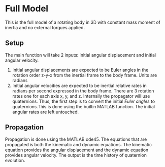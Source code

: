 # Full Model
This is the full model of a rotating body in 3D with constant mass moment of
inertia and no external torques applied.

## Setup
The main function will take 2 inputs: initial angular displacement and initial
angular velocity.
1. Initial angular displacements are expected to be Euler angles in the rotation
   order z-y-x from the inertial frame to the body frame. Units are radians
2. Initial angular velocities are expected to be inertial relative rates in
   radians per second expressed in the body frame. There are 3 rotation rates
   one for each axis x, y, and z.
Internally the propagator will use quaternions. Thus, the first step is to
convert the initial *Euler angles* to quaternions.This is done using the builtin
MATLAB function. The initial angular rates are left untouched.

## Propagation
Propagation is done using the MATLAB ode45. The equations that are propagated is
both the kinematic and dynamic equations. The kinematic equation provides the
angular displacement and the dynamic equation provides angular velocity. The
output is the time history of quaternion evolution.
